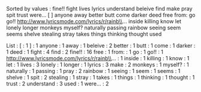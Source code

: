 Sorted by values :
fine!! fight lives lyrics understand beleive find make pray spit trust were... [ ] anyone away better butt come darker deed free from: go go!! http://www.lyricsmode.com/lyrics/r/rainb\\... inside killing know let lonely longer monkeys myself? naturally passing rainbow seeing seem seems shelve stealing stray takes things thinking thought used 

List :
[ : 1
] : 1
anyone : 1
away : 1
beleive : 2
better : 1
butt : 1
come : 1
darker : 1
deed : 1
fight : 4
find : 2
fine!! : 16
free : 1
from: : 1
go : 1
go!! : 1
http://www.lyricsmode.com/lyrics/r/rainb\\... : 1
inside : 1
killing : 1
know : 1
let : 1
lives : 3
lonely : 1
longer : 1
lyrics : 3
make : 2
monkeys : 1
myself? : 1
naturally : 1
passing : 1
pray : 2
rainbow : 1
seeing : 1
seem : 1
seems : 1
shelve : 1
spit : 2
stealing : 1
stray : 1
takes : 1
things : 1
thinking : 1
thought : 1
trust : 2
understand : 3
used : 1
were... : 2
